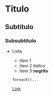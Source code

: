 # Titulo
## Subtitulo
### Subsubtitulo

* Lista
    + item 1
    + item 2 *italico*
    + item 3 **negrito**

    <code>foreach()...</code>

    [Link](https://www.uol.com.br)